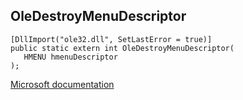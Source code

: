 ## OleDestroyMenuDescriptor

```
[DllImport("ole32.dll", SetLastError = true)]
public static extern int OleDestroyMenuDescriptor(
   HMENU hmenuDescriptor
);
```

[Microsoft documentation](https://docs.microsoft.com/en-us/windows/win32/api/ole2/nf-ole2-oledestroyemenudescriptor)
